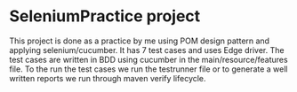 # SeleniumPractice project


This project is done as a practice by me using POM design pattern and applying selenium/cucumber. It has 7 test cases and uses Edge driver.
The test cases are written in BDD using cucumber in the main/resource/features file.
To the run the test cases we run the testrunner file or to generate a well written reports we run through maven verify lifecycle.
